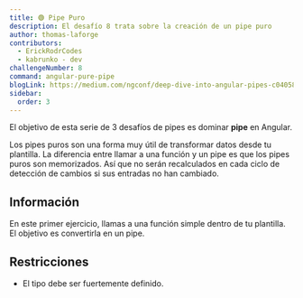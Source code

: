 ```yaml
---
title: 🟢 Pipe Puro
description: El desafío 8 trata sobre la creación de un pipe puro
author: thomas-laforge
contributors:
  - ErickRodrCodes
  - kabrunko - dev
challengeNumber: 8
command: angular-pure-pipe
blogLink: https://medium.com/ngconf/deep-dive-into-angular-pipes-c040588cd15d
sidebar:
  order: 3
---
```


El objetivo de esta serie de 3 desafíos de pipes es dominar **pipe** en Angular.

Los pipes puros son una forma muy útil de transformar datos desde tu plantilla. La diferencia entre llamar a una función y un pipe es que los pipes puros son memorizados. Así que no serán recalculados en cada ciclo de detección de cambios si sus entradas no han cambiado.

## Información

En este primer ejercicio, llamas a una función simple dentro de tu plantilla. El objetivo es convertirla en un pipe.

## Restricciones

- El tipo debe ser fuertemente definido.
